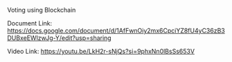 Voting using Blockchain 

Document Link: https://docs.google.com/document/d/1AfFwnOiy2mx6CpciYZ8fU4yC36zB3DUBxeEWlzwJg-Y/edit?usp=sharing


Video Link: https://youtu.be/LkH2r-sNjQs?si=9phxNn0lBsSs653V
